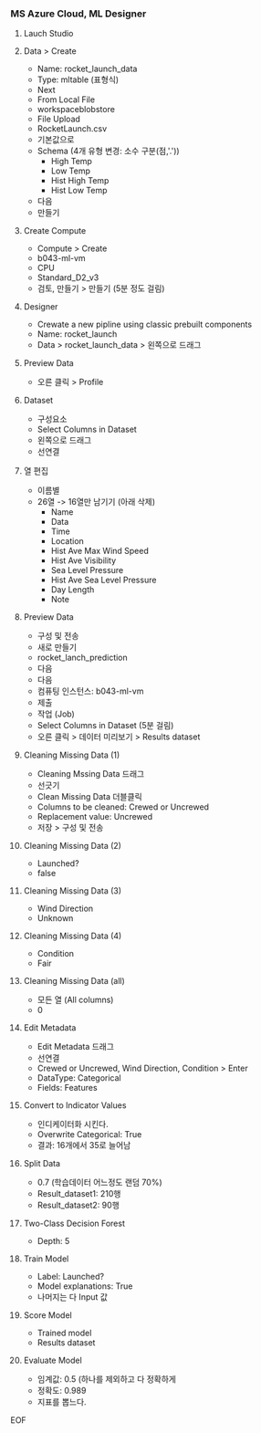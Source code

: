 ### MS Azure Cloud, ML Designer

1. Lauch Studio

2. Data > Create
    - Name: rocket_launch_data
    - Type: mltable (표형식)
    - Next
    - From Local File
    - workspaceblobstore
    - File Upload
    - RocketLaunch.csv
    - 기본값으로 
    - Schema (4개 유형 변경: 소수 구분(점,'.'))
        - High Temp
        - Low Temp
        - Hist High Temp
        - Hist Low Temp
    - 다음
    - 만들기

3. Create Compute
    - Compute > Create
    - b043-ml-vm
    - CPU
    - Standard_D2_v3
    - 검토, 만들기 > 만들기 (5분 정도 걸림)

4. Designer
    - Crewate a new pipline using classic prebuilt components
    - Name: rocket_launch
    - Data > rocket_launch_data > 왼쪽으로 드래그 

5. Preview Data
    - 오른 클릭 > Profile

6. Dataset 
    - 구성요소
    - Select Columns in Dataset
    - 왼쪽으로 드래그
    - 선연결

7. 열 편집
    - 이름별
    - 26열 -> 16열만 남기기 (아래 삭제)
        - Name
        - Data
        - Time
        - Location
        - Hist Ave Max Wind Speed
        - Hist Ave Visibility
        - Sea Level Pressure
        - Hist Ave Sea Level Pressure
        - Day Length
        - Note

8. Preview Data
    - 구성 및 전송
    - 새로 만들기
    - rocket_lanch_prediction
    - 다음
    - 다음
    - 컴퓨팅 인스턴스: b043-ml-vm
    - 제출
    - 작업 (Job)
    - Select Columns in Dataset (5분 걸림)
    - 오른 클릭 > 데이터 미리보기 > Results dataset

9. Cleaning Missing Data (1)
    - Cleaning Mssing Data 드래그
    - 선긋기
    - Clean Missing Data 더블클릭
    - Columns to be cleaned: Crewed or Uncrewed
    - Replacement value: Uncrewed
    - 저장 > 구성 및 전송

10. Cleaning Missing Data (2)
    - Launched?
    - false

11. Cleaning Missing Data (3)
    - Wind Direction
    - Unknown

12. Cleaning Missing Data (4)
    - Condition
    - Fair

13. Cleaning Missing Data (all)
    - 모든 열 (All columns)
    - 0

14. Edit Metadata
    - Edit Metadata 드래그
    - 선연결
    - Crewed or Uncrewed, Wind Direction, Condition > Enter
    - DataType: Categorical
    - Fields: Features

15. Convert to Indicator Values
    - 인디케이터화 시킨다.
    - Overwrite Categorical: True
    - 결과: 16개에서 35로 늘어남

16. Split Data
    - 0.7 (학습데이터 어느정도  랜덤 70%)
    - Result_dataset1: 210행
    - Result_dataset2: 90행
    
17. Two-Class Decision Forest
    - Depth: 5
    
18. Train Model
    - Label: Launched?
    - Model explanations: True
    - 나머지는 다 Input 값

19. Score Model
    - Trained model
    - Results dataset

20. Evaluate Model
    - 임계값: 0.5 (하나를 제외하고 다 정확하게
    - 정확도: 0.989
    - 지표를 뽑느다.
    
EOF